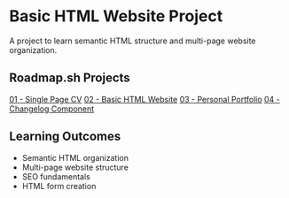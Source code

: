 # Basic HTML Website Project

A project to learn semantic HTML structure and multi-page website organization.

## Roadmap.sh Projects

[01 - Single Page CV](https://roadmap.sh/projects/single-page-cv)
[02 - Basic HTML Website](https://roadmap.sh/projects/basic-html-website)
[03 - Personal Portfolio](https://roadmap.sh/projects/portfolio-website)
[04 - Changelog Component](https://roadmap.sh/projects/changelog-component)

## Learning Outcomes

- Semantic HTML organization
- Multi-page website structure
- SEO fundamentals
- HTML form creation
